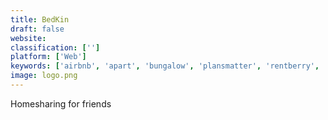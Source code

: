 ```yaml
---
title: BedKin
draft: false 
website: 
classification: ['']
platform: ['Web']
keywords: ['airbnb', 'apart', 'bungalow', 'plansmatter', 'rentberry', 'roof', 'soulscape', 'tellus', 'there', 'with', 'a']
image: logo.png
---
```

Homesharing for friends